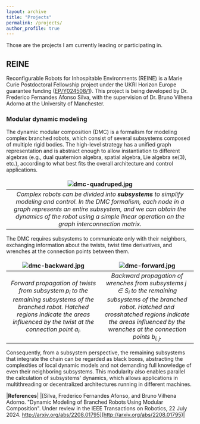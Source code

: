 ```yaml
---
layout: archive
title: "Projects"
permalink: /projects/
author_profile: true
---
```


<!-- Remove all borders from all tables in this page -->
<style>
  table {
    border: none !important;
  }

  table td {
    border: none !important;
  }

  table th {
    border: none !important;
  }

  table thead {
    border: none !important;
  }
</style>

<!-- Force columns to be of the same size in all tables in this page -->
<style>
table th:first-of-type {
    width: 10%;
}
table th:nth-of-type(2) {
    width: 10%;
}
table th:nth-of-type(3) {
    width: 50%;
}
table th:nth-of-type(4) {
    width: 30%;
}
</style>

Those are the projects I am currently leading or participating in.

## REINE

Reconfigurable Robots for Inhospitable Environments (REINE) is a Marie Curie Postdoctoral Fellowship project under the UKRI Horizon Europe guarantee funding ([EP/Y024508/1](https://app.dimensions.ai/details/grant/grant.13905684)). This project is being developed by Dr. Frederico Fernandes Afonso Silva, with the supervision of Dr. Bruno Vilhena Adorno at the University of Manchester.

### Modular dynamic modeling

The dynamic modular composition (DMC) is a formalism for modeling complex branched robots, which consist of several subsystems composed of multiple rigid bodies. The high-level strategy has a unified graph representation and is abstract enough to allow instantiation to different algebras (e.g., dual quaternion algebra, spatial algebra, Lie algebra se(3), etc.), according to what best fits the overall architecture and control applications.

| ![dmc-quadruped.jpg](https://ffasilva.github.io/images/dmc_quadruped.png) | 
|:--:| 
| *Complex robots can be divided into **subsystems** to simplify modeling and control. In the DMC formalism, each node in a graph represents an entire subsystem, and we can obtain the dynamics of the robot using a simple linear operation on the graph interconnection matrix.* |

The DMC requires subsystems to communicate only with their neighbors, exchanging information about the twists, twist time derivatives, and wrenches at the connection points between them.

|![dmc-backward.jpg](https://ffasilva.github.io/images/dmc_backward_propagation.png)| ![dmc-forward.jpg](https://ffasilva.github.io/images/dmc_forward_propagation.png)|
|:--:|:--:|
|*Forward propagation of twists from subsystem $p_i$ to the remaining subsystems of the branched robot. Hatched regions indicate the areas influenced by the twist at the connection point $a_i$.*|*Backward propagation of wrenches from subsystems $j \in S_i$ to the remaining subsystems of the branched robot. Hatched and crosshatched regions indicate the areas influenced by the wrenches at the connection points $b_{i,j}$.*|

Consequently, from a subsystem perspective, the remaining subsystems that integrate the chain can be regarded as black boxes, abstracting the complexities of local dynamic models and not demanding full knowledge of even their neighboring subsystems. This modularity also enables parallel the calculation of subsystems' dynamics, which allows applications in multithreading or decentralized architectures running in different machines.

|**References**|
|[Silva, Frederico Fernandes Afonso, and Bruno Vilhena Adorno. "Dynamic Modeling of Branched Robots Using Modular Composition". Under review in the IEEE Transactions on Robotics, 22 July 2024. http://arxiv.org/abs/2208.01795](http://arxiv.org/abs/2208.01795)|